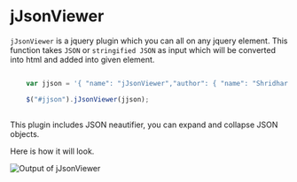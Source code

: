 jJsonViewer
===========

`jJsonViewer` is a jquery plugin which you can all on any jquery element. This function takes `JSON` or `stringified JSON` as input which will be converted into html and added into given element.

```javascript

	var jjson = '{ "name": "jJsonViewer","author": { "name": "Shridhar Deshmukh", "email": "shridhar.deshmukh3@gmail.com", "contact": [{"location": "office", "number": 123456}, {"location": "home", "number": 987654}] } }';

	$("#jjson").jJsonViewer(jjson);
			
```

This plugin includes JSON neautifier, you can expand and collapse JSON objects. 

Here is how it will look. 

![Output of jJsonViewer](https://raw.github.com/Shridhad/jjsonviewer/master/images/example.png "Output of jJsonViewer")
